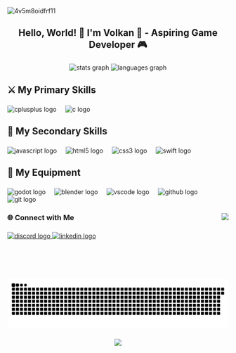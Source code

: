 ![4v5m8oidfrf11](https://github.com/user-attachments/assets/54699d76-47ba-40ad-8420-69d9e369874b)


<h2 align="center">Hello, World! 👾 I'm Volkan 🌋 - Aspiring Game Developer 🎮</h2>

###

<div align="center">
  <img src="https://github-readme-stats.vercel.app/api?username=vpekdas&hide_title=false&hide_rank=false&show_icons=true&include_all_commits=true&count_private=true&disable_animations=false&theme=shades-of-purple&locale=en&hide_border=false&custom_title=%F0%9F%93%96%20My%20Quest%20Log" height="150" alt="stats graph"  />
  <img src="https://github-readme-stats.vercel.app/api/top-langs?username=vpekdas&locale=en&hide_title=false&layout=compact&card_width=320&langs_count=5&theme=shades-of-purple&hide_border=false&custom_title=%E2%9C%A8%20My%20Programming%20Spells" height="150" alt="languages graph"  />
</div>

###

## ⚔️ My Primary Skills

###

<div align="left">
  <img src="https://cdn.jsdelivr.net/gh/devicons/devicon/icons/cplusplus/cplusplus-original.svg" height="30" alt="cplusplus logo"  />
  <img width="12" />
  <img src="https://cdn.jsdelivr.net/gh/devicons/devicon/icons/c/c-original.svg" height="30" alt="c logo"  />
</div>

###

## 🔮 My Secondary Skills

###

<div align="left">
  <img src="https://cdn.jsdelivr.net/gh/devicons/devicon/icons/javascript/javascript-original.svg" height="40" alt="javascript logo"  />
  <img width="12" />
  <img src="https://cdn.jsdelivr.net/gh/devicons/devicon/icons/html5/html5-original.svg" height="40" alt="html5 logo"  />
  <img width="12" />
  <img src="https://cdn.jsdelivr.net/gh/devicons/devicon/icons/css3/css3-original.svg" height="40" alt="css3 logo"  />
  <img width="12" />
  <img src="https://cdn.jsdelivr.net/gh/devicons/devicon/icons/swift/swift-original.svg" height="40" alt="swift logo"  />
</div>

###

## 🧰 My Equipment

###

<div align="left">
  <img src="https://skillicons.dev/icons?i=godot" height="40" alt="godot logo"  />
  <img width="12" />
  <img src="https://skillicons.dev/icons?i=blender" height="40" alt="blender logo"  />
  <img width="12" />
  <img src="https://skillicons.dev/icons?i=vscode" height="40" alt="vscode logo"  />
  <img width="12" />
  <img src="https://skillicons.dev/icons?i=github" height="40" alt="github logo"  />
  <img width="12" />
  <img src="https://skillicons.dev/icons?i=git" height="40" alt="git logo"  />
</div>

###

<img align="right" height="150" src="https://camo.githubusercontent.com/892a5c4ea33cf2a3197e2bc8a3f3789c7d2099e52a2cae2ab6377bf0bbd50e59/68747470733a2f2f63646e2e6472696262626c652e636f6d2f75736572732f313430333139312f73637265656e73686f74732f363234373534352f326769662e676966"  />

###

### 🌐 Connect with Me

###

<div align="left">
  <a href="https://discordapp.com/users/415118435174055947/" target="_blank">
    <img src="https://img.shields.io/static/v1?message=Discord&logo=discord&label=&color=7289DA&logoColor=white&labelColor=&style=for-the-badge" height="35" alt="discord logo"  />
  </a>
  <a href="https://www.linkedin.com/in/volkan-pekdas/" target="_blank">
    <img src="https://img.shields.io/static/v1?message=LinkedIn&logo=linkedin&label=&color=0077B5&logoColor=white&labelColor=&style=for-the-badge" height="35" alt="linkedin logo"  />
  </a>
</div>

###

<br clear="both">

<img src="https://raw.githubusercontent.com/vpekdas/vpekdas/output/snake.svg" alt="Snake animation" />

###

<div align="center">
  <img src="https://profile-counter.glitch.me/vpekdas/count.svg?"  />
</div>

###
